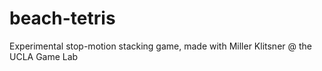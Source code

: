 # beach-tetris
Experimental stop-motion stacking game, made with Miller Klitsner @ the UCLA Game Lab
